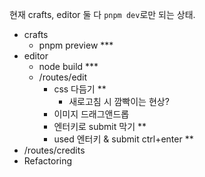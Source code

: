 현재 crafts, editor 둘 다 `pnpm dev`로만 되는 상태.

- crafts
  - pnpm preview ***
- editor
  - node build ***
  - /routes/edit
    - css 다듬기 **
      - 새로고침 시 깜빡이는 현상?
    - 이미지 드래그앤드롭
    - 엔터키로 submit 막기 **
    - used 엔터키 & submit ctrl+enter **
- /routes/credits
- Refactoring
